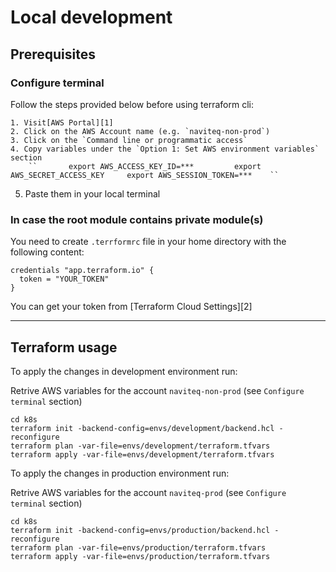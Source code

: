 # Local development

## Prerequisites

### Configure terminal

Follow the steps provided below before using terraform cli:

    1. Visit[AWS Portal][1]
    2. Click on the AWS Account name (e.g. `naviteq-non-prod`)
    3. Click on the `Command line or programmatic access`
    4. Copy variables under the `Option 1: Set AWS environment variables` section
        ``       export AWS_ACCESS_KEY_ID=***         export AWS_SECRET_ACCESS_KEY     export AWS_SESSION_TOKEN=***    ``
5. Paste them in your local terminal

### In case the root module contains private module(s)

You need to create `.terrformrc` file in your home directory with the following content:

```
credentials "app.terraform.io" {
  token = "YOUR_TOKEN"
}
```

You can get your token from [Terraform Cloud Settings][2]

---

## Terraform usage

To apply the changes in development environment run:

Retrive AWS variables for the account `naviteq-non-prod` (see `Configure terminal` section)

```
cd k8s
terraform init -backend-config=envs/development/backend.hcl -reconfigure
terraform plan -var-file=envs/development/terraform.tfvars
terraform apply -var-file=envs/development/terraform.tfvars
```

To apply the changes in production environment run:

Retrive AWS variables for the account `naviteq-prod` (see `Configure terminal` section)

```
cd k8s
terraform init -backend-config=envs/production/backend.hcl -reconfigure
terraform plan -var-file=envs/production/terraform.tfvars
terraform apply -var-file=envs/production/terraform.tfvars
```
